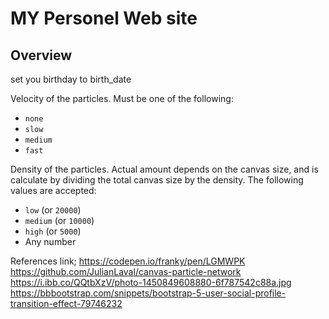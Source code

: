 # MY Personel Web site

## Overview

set you birthday to birth_date

Velocity of the particles. Must be one of the following:

* `none`
* `slow`
* `medium`
* `fast`


Density of the particles. Actual amount depends on the canvas size, and is calculate by dividing the total canvas size by the density. The following values are accepted:

* `low` (or `20000`)
* `medium` (or `10000`)
* `high` (or `5000`)
* Any number

References link;
https://codepen.io/franky/pen/LGMWPK
https://github.com/JulianLaval/canvas-particle-network
https://i.ibb.co/QQtbXzV/photo-1450849608880-6f787542c88a.jpg
https://bbbootstrap.com/snippets/bootstrap-5-user-social-profile-transition-effect-79746232
